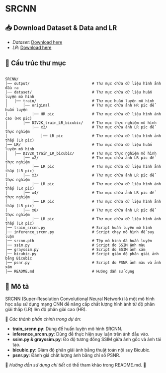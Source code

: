 # SRCNN

## 📥 Download Dataset & Data and LR
- *Dataset*: [Download here](https://drive.google.com/file/d/1WUHVyr9ciQvitIe50UpCixUQB7xK43pQ/view?usp=sharing)
- *LR*: [Download here](https://drive.google.com/file/d/1Quz8mDAOGogG_afxB8FfKLisoxGw--lf/view?usp=sharing)

## 📂 Cấu trúc thư mục
```

SRCNN/
│── output/                            # Thư mục chứa dữ liệu hình ảnh đầu ra
│── dataset/                           # Thư mục chứa dữ liệu huấn luyện mô hình
│   │── train/                         # Thư mục huấn luyện mô hình
│       │── original                   # Thư mục chứa ảnh HR pic để huấn luyện
│           │── HR pic                 # Thư mục chứa dữ liệu hình ảnh cao (HR pic)
│       │── DIV2K_train_LR_bicubic/    # Thư mục thực nghiệm mô hình
│           │── x2/                    # Thư mục chứa ảnh LR pic để thực nghiệm
│               │── LR pic             # Thư mục chứa dữ liệu hình ảnh thấp (LR pic)
│── LR/                                # Thư mục chứa dữ liệu huấn luyện mô hình
│   │── DIV2K_train_LR_bicubic/        # Thư mục thực nghiệm mô hình
│       │── x2/                        # Thư mục chứa ảnh LR pic để thực nghiệm
│           │── LR pic                 # Thư mục chứa dữ liệu hình ảnh thấp (LR pic)
│       │── x3/                        # Thư mục chứa ảnh LR pic để thực nghiệm
│           │── LR pic                 # Thư mục chứa dữ liệu hình ảnh thấp (LR pic)
│       │── x4/                        # Thư mục chứa ảnh LR pic để thực nghiệm
│           │── LR pic                 # Thư mục chứa dữ liệu hình ảnh thấp (LR pic)
│       │── x8/                        # Thư mục chứa ảnh LR pic để thực nghiệm
│           │── LR pic                 # Thư mục chứa dữ liệu hình ảnh thấp (LR pic)
│── train_srcnn.py                     # Script huấn luyện mô hình
│── inference_srcnn.py                 # Script chạy mô hình để suy luận
│── srcnn.pth                          # Tệp mô hình đã huấn luyện
│── ssim.py                            # Script đo SSIM ảnh màu
│── grayssim.py                        # Script đo SSIM ảnh xám
│── bicubic.py                         # Script giảm độ phân giải ảnh bằng Bicubic
│── psnr.py                            # Script đo PSNR ảnh màu và ảnh xám
│── README.md                          # Hướng dẫn sử dụng
```

## 📜 Mô tả
SRCNN (Super-Resolution Convolutional Neural Network) là một mô hình học sâu sử dụng mạng CNN để nâng cấp chất lượng hình ảnh từ độ phân giải thấp (LR) lên độ phân giải cao (HR). 

📌 *Các thành phần chính trong dự án:*
- **train_srcnn.py**: Dùng để huấn luyện mô hình SRCNN.
- **inference_srcnn.py**: Dùng để thực hiện suy luận trên ảnh đầu vào.
- **ssim.py & grayssim.py**: Đo độ tương đồng SSIM giữa ảnh gốc và ảnh tái tạo.
- **bicubic.py**: Giảm độ phân giải ảnh bằng thuật toán nội suy Bicubic.
- **psnr.py**: Đánh giá chất lượng ảnh bằng chỉ số PSNR.

🔗 *Hướng dẫn sử dụng chi tiết* có thể tham khảo trong README.md. 🚀
